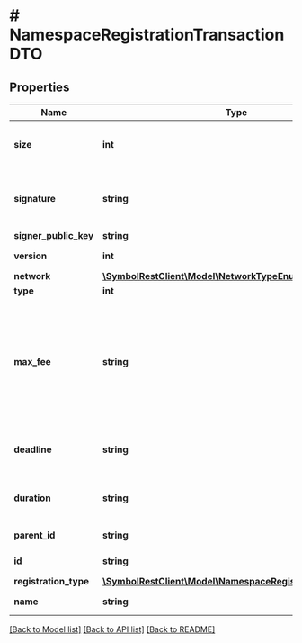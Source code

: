 # # NamespaceRegistrationTransactionDTO

## Properties

Name | Type | Description | Notes
------------ | ------------- | ------------- | -------------
**size** | **int** | A number that allows uint 32 values. |
**signature** | **string** | Entity&#39;s signature generated by the signer. |
**signer_public_key** | **string** | Public key. |
**version** | **int** | Entity version. |
**network** | [**\SymbolRestClient\Model\NetworkTypeEnum**](NetworkTypeEnum.md) |  |
**type** | **int** |  |
**max_fee** | **string** | Absolute amount. An amount of 123456789 (absolute) for a mosaic with divisibility 6 means 123.456789 (relative). |
**deadline** | **string** | Duration expressed in number of blocks. |
**duration** | **string** | Duration expressed in number of blocks. | [optional]
**parent_id** | **string** | Namespace identifier. | [optional]
**id** | **string** | Namespace identifier. |
**registration_type** | [**\SymbolRestClient\Model\NamespaceRegistrationTypeEnum**](NamespaceRegistrationTypeEnum.md) |  |
**name** | **string** | Namespace name. |

[[Back to Model list]](../../README.md#models) [[Back to API list]](../../README.md#endpoints) [[Back to README]](../../README.md)
